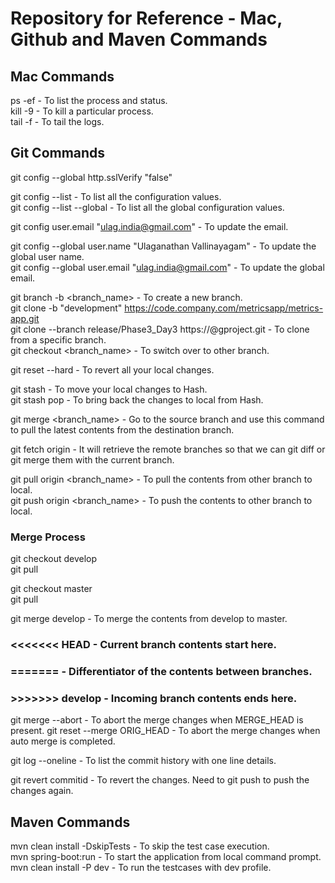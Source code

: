 # Repository for Reference - Mac, Github and Maven Commands

## Mac Commands

ps -ef - To list the process and status.  
kill -9 <process id> - To kill a particular process.  
tail -f <file name> - To tail the logs.  

## Git Commands

git config --global http.sslVerify "false"

git config --list - To list all the configuration values.  
git config --list --global - To list all the global configuration values.  

git config user.email "ulag.india@gmail.com" - To update the email.  

git config --global user.name "Ulaganathan Vallinayagam" - To update the global user name.  
git config --global user.email "ulag.india@gmail.com" - To update the global email. 

git branch -b <branch_name> - To create a new branch.  
git clone -b "development" https://code.company.com/metricsapp/metrics-app.git  
git clone --branch release/Phase3_Day3 https://<username>@g<location>project.git - To clone from a specific branch.  
git checkout <branch_name> - To switch over to other branch.  

git reset --hard - To revert all your local changes.

git stash - To move your local changes to Hash.  
git stash pop - To bring back the changes to local from Hash.  

git merge <branch_name> - Go to the source branch and use this command to pull the latest contents from the destination branch.

git fetch origin - It will retrieve the remote branches so that we can git diff or git merge them with the current branch.

git pull origin <branch_name> - To pull the contents from other branch to local.  
git push origin <branch_name> - To push the contents to other branch to local.  

### Merge Process ###
git checkout develop  
git pull  

git checkout master  
git pull  

git merge develop - To merge the contents from develop to master. 

### <<<<<<< HEAD - Current branch contents start here. ###
### ======= - Differentiator of the contents between branches. ###
### >>>>>>> develop - Incoming branch contents ends here. ###

git merge --abort - To abort the merge changes when MERGE_HEAD is present. 
git reset --merge ORIG_HEAD - To abort the merge changes when auto merge is completed. 

git log --oneline - To list the commit history with one line details. 

git revert commitid - To revert the changes. Need to git push to push the changes again. 

## Maven Commands

mvn clean install -DskipTests - To skip the test case execution.  
mvn spring-boot:run - To start the application from local command prompt.  
mvn clean install -P dev - To run the testcases with dev profile.  

